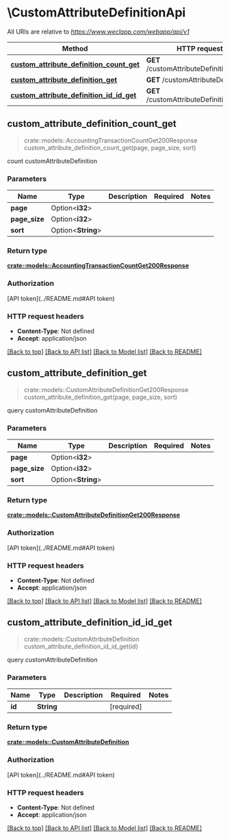 # \CustomAttributeDefinitionApi

All URIs are relative to *https://www.weclapp.com/webapp/api/v1*

Method | HTTP request | Description
------------- | ------------- | -------------
[**custom_attribute_definition_count_get**](CustomAttributeDefinitionApi.md#custom_attribute_definition_count_get) | **GET** /customAttributeDefinition/count | 
[**custom_attribute_definition_get**](CustomAttributeDefinitionApi.md#custom_attribute_definition_get) | **GET** /customAttributeDefinition | 
[**custom_attribute_definition_id_id_get**](CustomAttributeDefinitionApi.md#custom_attribute_definition_id_id_get) | **GET** /customAttributeDefinition/id/{id} | 



## custom_attribute_definition_count_get

> crate::models::AccountingTransactionCountGet200Response custom_attribute_definition_count_get(page, page_size, sort)


count customAttributeDefinition

### Parameters


Name | Type | Description  | Required | Notes
------------- | ------------- | ------------- | ------------- | -------------
**page** | Option<**i32**> |  |  |
**page_size** | Option<**i32**> |  |  |
**sort** | Option<**String**> |  |  |

### Return type

[**crate::models::AccountingTransactionCountGet200Response**](_accountingTransaction_count_get_200_response.md)

### Authorization

[API token](../README.md#API token)

### HTTP request headers

- **Content-Type**: Not defined
- **Accept**: application/json

[[Back to top]](#) [[Back to API list]](../README.md#documentation-for-api-endpoints) [[Back to Model list]](../README.md#documentation-for-models) [[Back to README]](../README.md)


## custom_attribute_definition_get

> crate::models::CustomAttributeDefinitionGet200Response custom_attribute_definition_get(page, page_size, sort)


query customAttributeDefinition

### Parameters


Name | Type | Description  | Required | Notes
------------- | ------------- | ------------- | ------------- | -------------
**page** | Option<**i32**> |  |  |
**page_size** | Option<**i32**> |  |  |
**sort** | Option<**String**> |  |  |

### Return type

[**crate::models::CustomAttributeDefinitionGet200Response**](_customAttributeDefinition_get_200_response.md)

### Authorization

[API token](../README.md#API token)

### HTTP request headers

- **Content-Type**: Not defined
- **Accept**: application/json

[[Back to top]](#) [[Back to API list]](../README.md#documentation-for-api-endpoints) [[Back to Model list]](../README.md#documentation-for-models) [[Back to README]](../README.md)


## custom_attribute_definition_id_id_get

> crate::models::CustomAttributeDefinition custom_attribute_definition_id_id_get(id)


query customAttributeDefinition

### Parameters


Name | Type | Description  | Required | Notes
------------- | ------------- | ------------- | ------------- | -------------
**id** | **String** |  | [required] |

### Return type

[**crate::models::CustomAttributeDefinition**](customAttributeDefinition.md)

### Authorization

[API token](../README.md#API token)

### HTTP request headers

- **Content-Type**: Not defined
- **Accept**: application/json

[[Back to top]](#) [[Back to API list]](../README.md#documentation-for-api-endpoints) [[Back to Model list]](../README.md#documentation-for-models) [[Back to README]](../README.md)


